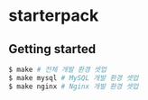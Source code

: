 # starterpack

## Getting started

```bash
$ make # 전체 개발 환경 셋업
$ make mysql # MySQL 개발 환경 셋업
$ make nginx # Nginx 개발 환경 셋업
```
